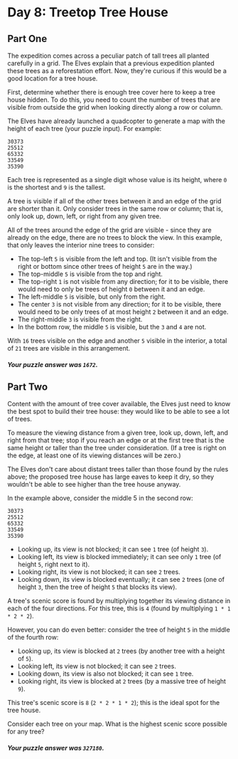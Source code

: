 # Day 8: Treetop Tree House

## Part One

The expedition comes across a peculiar patch of tall trees all planted carefully
in a grid. The Elves explain that a previous expedition planted these trees as a
reforestation effort. Now, they're curious if this would be a good location for
a tree house.

First, determine whether there is enough tree cover here to keep a tree house
hidden. To do this, you need to count the number of trees that are visible from
outside the grid when looking directly along a row or column.

The Elves have already launched a quadcopter to generate a map with the height
of each tree (your puzzle input). For example:

```text
30373
25512
65332
33549
35390
```

Each tree is represented as a single digit whose value is its height, where `0`
is the shortest and `9` is the tallest.

A tree is visible if all of the other trees between it and an edge of the grid
are shorter than it. Only consider trees in the same row or column; that is,
only look up, down, left, or right from any given tree.

All of the trees around the edge of the grid are visible - since they are
already on the edge, there are no trees to block the view. In this example, that
only leaves the interior nine trees to consider:

* The top-left `5` is visible from the left and top. (It isn't visible from the
  right or bottom since other trees of height `5` are in the way.)
* The top-middle `5` is visible from the top and right.
* The top-right `1` is not visible from any direction; for it to be visible,
  there would need to only be trees of height `0` between it and an edge.
* The left-middle `5` is visible, but only from the right.
* The center `3` is not visible from any direction; for it to be visible, there
  would need to be only trees of at most height `2` between it and an edge.
* The right-middle `3` is visible from the right.
* In the bottom row, the middle `5` is visible, but the `3` and `4` are not.

With `16` trees visible on the edge and another `5` visible in the interior, a
total of `21` trees are visible in this arrangement.

##### Your puzzle answer was `1672`.

## Part Two

Content with the amount of tree cover available, the Elves just need to know the
best spot to build their tree house: they would like to be able to see a lot of
trees.

To measure the viewing distance from a given tree, look up, down, left, and
right from that tree; stop if you reach an edge or at the first tree that is the
same height or taller than the tree under consideration. (If a tree is right on
the edge, at least one of its viewing distances will be zero.)

The Elves don't care about distant trees taller than those found by the rules
above; the proposed tree house has large eaves to keep it dry, so they wouldn't
be able to see higher than the tree house anyway.

In the example above, consider the middle 5 in the second row:

```text
30373
25512
65332
33549
35390
```

* Looking up, its view is not blocked; it can see `1` tree (of height `3`).
* Looking left, its view is blocked immediately; it can see only `1` tree (of
  height `5`, right next to it).
* Looking right, its view is not blocked; it can see `2` trees.
* Looking down, its view is blocked eventually; it can see `2` trees (one of
  height `3`, then the tree of height `5` that blocks its view).

A tree's scenic score is found by multiplying together its viewing distance in
each of the four directions. For this tree, this is `4` (found by
multiplying `1 * 1 * 2 * 2`).

However, you can do even better: consider the tree of height `5` in the middle
of the fourth row:

* Looking up, its view is blocked at `2` trees (by another tree with a height
  of `5`).
* Looking left, its view is not blocked; it can see `2` trees.
* Looking down, its view is also not blocked; it can see `1` tree.
* Looking right, its view is blocked at `2` trees (by a massive tree of
  height `9`).

This tree's scenic score is `8` (`2 * 2 * 1 * 2`); this is the ideal spot for
the tree house.

Consider each tree on your map. What is the highest scenic score possible for
any tree?

##### Your puzzle answer was `327180`.


